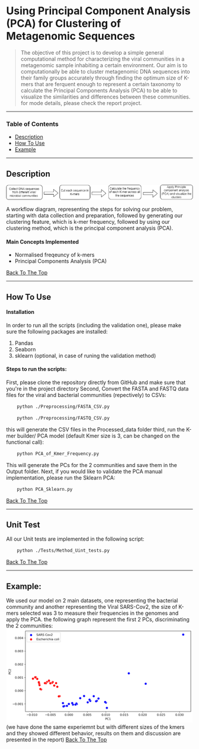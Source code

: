 # Using Principal Component Analysis (PCA) for Clustering of Metagenomic Sequences


> The objective of this project is to develop a simple general computational method for characterizing the viral communities in a metagenomic sample inhabiting a certain environment. Our aim is to computationally be able to cluster metagenomic DNA sequences into their family groups accurately through finding the optimum size of K-mers that are ferquent enough to represent a certain taxonomy to calculate the Principal Components Analysis (PCA) to be able to visualize the similarities and differences between these communities. for mode details, please check the report project.

---

### Table of Contents

- [Description](#description)
- [How To Use](#how-to-use)
- [Example](#example)
---

## Description

![A workflow diagram.](https://github.com/Nourah-Salem/2022-CPBS-Preliminary-Exam-Day-3/blob/main/Images/2022-CPBS-Preliminary-Exam-Day-3%20workflow.png)

A workflow diagram, representing the steps for solving our problem, starting with data collection and preparation, followed by generating  our clustering feature, which is k-mer frequency, followed by using our clustering method, which is the principal component analysis (PCA).
#### Main Concepts Implemented 

- Normalised freqeuncy of k-mers
- Principal Components Analysis (PCA)

[Back To The Top](#read-me-template)

---

## How To Use

#### Installation
In order to run all the scripts (including the validation one), please make sure the following packages are installed:
1. Pandas
2. Seaborn
3. sklearn (optional, in case of runing the validation method)


#### Steps to run the scripts:
First, please clone the repository directly from GitHub and make sure that you're in the project directory
Second, Convert the FASTA and FASTQ data files for the viral and bacterial communities (repectively) to CSVs:   
```html
    python ./Preprocessing/FASTA_CSV.py
```
```html
    python ./Preprocessing/FASTQ_CSV.py
```
this will generate the CSV files in the Processed_data folder
third, run the K-mer builder/ PCA model (default Kmer size is 3, can be changed on the functional call):
```html
    python PCA_of_Kmer_Frequency.py
```
This will generate the PCs for the 2 communities and save them in the Output folder.
Next, if you would like to validate the PCA manual implementation, please run the Sklearn PCA:
```html
    python PCA_Sklearn.py
```

[Back To The Top](#read-me-template)

---

## Unit Test
All our Unit tests are implemented in the following script:
```html
    python ./Tests/Method_Uint_tests.py
```

[Back To The Top](#read-me-template)

---

## Example:

We used our model on 2 main datasets, one representing the bacterial community and another representing the Viral SARS-Cov2, the size of K-mers selected was 3 to measure their frequencies in the genomes and apply the PCA. the following graph represent the first 2 PCs, discriminating the 2 communities:  
![output](https://github.com/Nourah-Salem/2022-CPBS-Preliminary-Exam-Day-3/blob/main/Images/pca_sklearn.png)
(we have done the same experiemnt but with different sizes of the kmers and they showed different behavior, results on them and discussion are presented in the report)
[Back To The Top](#read-me-template)
